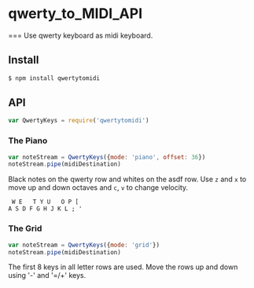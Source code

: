 # qwerty_to_MIDI_API
===
Use qwerty keyboard as midi keyboard.

## Install

```bash
$ npm install qwertytomidi
```

## API

```js
var QwertyKeys = require('qwertytomidi')
```

### The Piano

```js
var noteStream = QwertyKeys({mode: 'piano', offset: 36})
noteStream.pipe(midiDestination)
```

Black notes on the qwerty row and whites on the asdf row. Use `z` and `x` to move up and down octaves and `c`, `v` to change velocity.

```
 W E   T Y U   O P [
A S D F G H J K L ; '
```

### The Grid

```js
var noteStream = QwertyKeys({mode: 'grid'})
noteStream.pipe(midiDestination)
```

The first 8 keys in all letter rows are used. Move the rows up and down using '-' and '=/+' keys. 